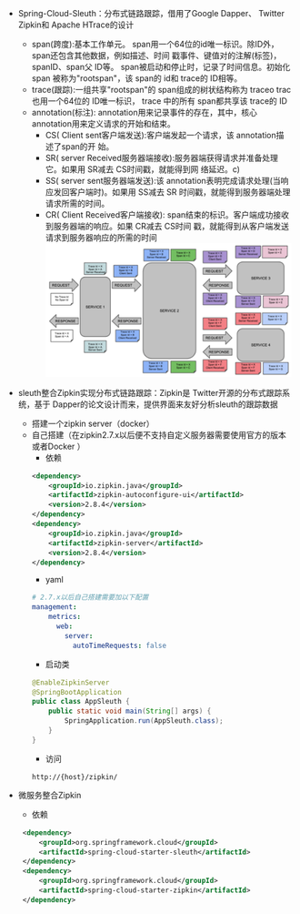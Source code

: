 - Spring-Cloud-Sleuth：分布式链路跟踪，借用了Google Dapper、 Twitter
Zipkin和 Apache HTrace的设计
    - span(跨度):基本工作单元。 span用一个64位的id唯一标识。除ID外，span还包含其他数据，例如描述、时间 戳事件、键值对的注解(标签)， spanID、span父 ID等。 span被启动和停止时，记录了时间信息。初始化 span 被称为"rootspan"，该 span的 id和 trace的 ID相等。
    - trace(跟踪):一组共享"rootspan"的 span组成的树状结构称为 traceo trac也用一个64位的 ID唯一标识， trace 中的所有 span都共享该 trace的 ID
    - annotation(标注): annotation用来记录事件的存在，其中，核心annotation用来定义请求的开始和结束。 
        - CS( Client sent客户端发送):客户端发起一个请求，该 annotation描述了span的开 始。
        - SR( server Received服务器端接收):服务器端获得请求并准备处理它。如果用 SR减去 CS时间戳，就能得到网 络延迟。c)
        - SS( server sent服务器端发送):该 annotation表明完成请求处理(当响应发回客户端时)。如果用 SS减去 SR 时间戳，就能得到服务器端处理请求所需的时间。
        - CR( Client Received客户端接收): span结束的标识。客户端成功接收到服务器端的响应。如果 CR减去 CS时间 戳，就能得到从客户端发送请求到服务器响应的所需的时间
    ![](/assets/iShot2020-10-26上午06.51.05.png)
    
- sleuth整合Zipkin实现分布式链路跟踪：Zipkin是 Twitter开源的分布式跟踪系统，基于 Dapper的论文设计而来，提供界面来友好分析sleuth的跟踪数据
    - 搭建一个zipkin server（docker）
    - 自己搭建（在zipkin2.7.x以后便不支持自定义服务器需要使用官方的版本或者Docker ）
        - 依赖
        ```xml
        <dependency>
            <groupId>io.zipkin.java</groupId>     
            <artifactId>zipkin-autoconfigure-ui</artifactId>         
            <version>2.8.4</version>
        </dependency>
        <dependency>
            <groupId>io.zipkin.java</groupId>     
            <artifactId>zipkin-server</artifactId> 
            <version>2.8.4</version>
        </dependency>
        ```
        - yaml
        ```yaml
        # 2.7.x以后自己搭建需要加以下配置
        management:
            metrics:
              web: 
                server:
                  autoTimeRequests: false
        ```
        - 启动类
        ```java
        @EnableZipkinServer
        @SpringBootApplication
        public class AppSleuth {
            public static void main(String[] args) {             
                SpringApplication.run(AppSleuth.class);
            } 
        }
        ```
        - 访问
        ```
        http://{host}/zipkin/
        ```
- 微服务整合Zipkin
    - 依赖
    ```xml
     <dependency> 
         <groupId>org.springframework.cloud</groupId> 
         <artifactId>spring-cloud-starter-sleuth</artifactId>
     </dependency>
     <dependency> 
         <groupId>org.springframework.cloud</groupId>     
         <artifactId>spring-cloud-starter-zipkin</artifactId>
     </dependency>
    ```
        
    